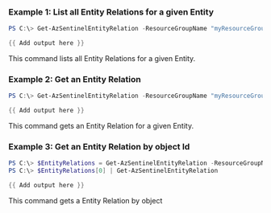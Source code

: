 ### Example 1: List all Entity Relations for a given Entity 
```powershell
PS C:\> Get-AzSentinelEntityRelation -ResourceGroupName "myResourceGroupName" -workspaceName "myWorkspaceName" -EntityId "myEntityId"

{{ Add output here }}
```

This command lists all Entity Relations for a given Entity.

### Example 2: Get an Entity Relation
```powershell
PS C:\> Get-AzSentinelEntityRelation -ResourceGroupName "myResourceGroupName" -workspaceName "myWorkspaceName" -EntityId "myEntityId" -Id "myEntityRelationId"

{{ Add output here }}
```

This command gets an Entity Relation for a given Entity.

### Example 3: Get an Entity Relation by object Id
```powershell
PS C:\> $EntityRelations = Get-AzSentinelEntityRelation -ResourceGroupName "myResourceGroupName" -workspaceName "myWorkspaceName" -EntityId "myEntityId"
PS C:\> $EntityRelations[0] | Get-AzSentinelEntityRelation

{{ Add output here }}
```

This command gets a Entity Relation by object